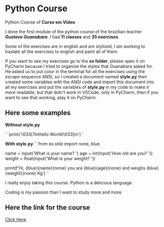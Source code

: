 # Python Course
 Python Course of **Curso em Vídeo**
 
 I done the first module of the python course of the brazilian teacher __*Gustavo Guanabara*__. I had **11 classes** and **35 exercises**.
 
 Some of the exercises are in english and are stylized, I am working to traslate all the exercises to english and paint all of them.
 
 If you want to see my exercises go to the **ex folder**, please open it on PyCharm because I tried to organize the styles that Guanabara asked for. He asked us to put color in the terminal for all the exercises using the escape sequence ANSI, so I created a document named **style.py** then created some variables with the ANSI code and import this document into all my exercises and put the variables of **style.py** in my code to make it more readable, but that didn't work in VSCode, only in PyCharm, then if you want to see that working, play it on PyCharm.
 
 ## Here some examples
 
 **Without style.py**
 
```print('\033[7mHello World!\033[m')``
 
 **With style.py**
 ``
 from ex.stile import none, blue

name = input('What is your name? ')
age = int(input('How old are you? '))
weight = float(input('What is your weight? '))

print(f'Hi, {blue}{name}{none} you are {blue}{age}{none} and weighs {blue}{weight}{none} Kg')
``
 
 I really enjoy taking this course. Python is a delicious language.
 
 Coding is my passion than I want to study more and more.
 
 ## Here the link for the course
 
 [Click Here](https://www.youtube.com/playlist?list=PLHz_AreHm4dlKP6QQCekuIPky1CiwmdI6)
